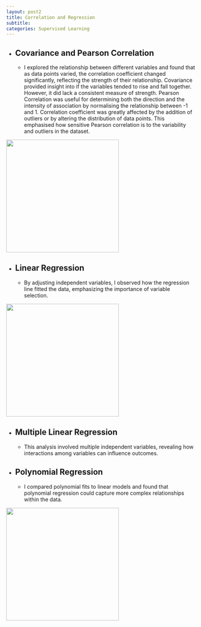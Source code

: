 ```yaml
---
layout: post2
title: Correlation and Regression
subtitle: 
categories: Supervised Learning
---
```


- ## Covariance and Pearson Correlation
    -  I explored the relationship between different variables and found that as data points varied, the correlation coefficient            changed significantly, reflecting the strength of their relationship. Covariance provided insight into if the variables              tended to rise and fall together. However, it did lack a consistent measure of strength. Pearson Correlation was useful for          determining both the direction and the intensity of association by normalising the relationship between -1 and 1. Correlation        coefficient was greatly affected by the addition of outliers or by altering the distribution of data points. This emphasised         how sensitive Pearson correlation is to the variability and outliers in the dataset.

<img src="https://rathin5082.github.io/assets/images/banners/Covariance.jpg" width="300"/>
 
      
- ## Linear Regression
    -  By adjusting independent variables, I observed how the regression line fitted the data, emphasizing the importance of                  variable selection.

<img src="https://rathin5082.github.io/assets/images/banners/Regression.jpg" width="300"/> 
      
- ## Multiple Linear Regression
    - This analysis involved multiple independent variables, revealing how interactions among variables can influence outcomes.

    
- ## Polynomial Regression
    - I compared polynomial fits to linear models and found that polynomial regression could capture more complex relationships              within the data.

 <img src="https://rathin5082.github.io/assets/images/banners/poly.jpg" width="300"/> 
